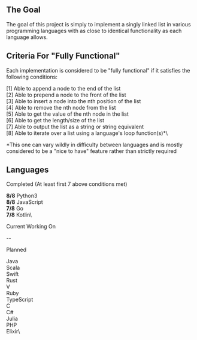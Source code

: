 ## The Goal

The goal of this project is simply to implement a singly linked list in various programming languages with as close to identical functionality as each language allows.

## Criteria For "Fully Functional"

Each implementation is considered to be "fully functional" if it satisfies the following conditions:

[1] Able to append a node to the end of the list\
[2] Able to prepend a node to the front of the list\
[3] Able to insert a node into the nth position of the list\
[4] Able to remove the nth node from the list\
[5] Able to get the value of the nth node in the list\
[6] Able to get the length/size of the list\
[7] Able to output the list as a string or string equivalent\
[8] Able to iterate over a list using a language's loop function(s)*\

*This one can vary wildly in difficulty between languages and is mostly considered to be a "nice to have" feature rather than strictly required

## Languages

Completed (At least first 7 above conditions met)

**8/8** Python3\
**8/8** JavaScript\
**7/8** Go\
**7/8** Kotlin\

Current Working On

--

Planned

Java\
Scala\
Swift\
Rust\
V\
Ruby\
TypeScript\
C\
C#\
Julia\
PHP\
Elixir\

